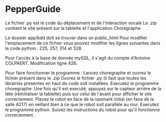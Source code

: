 # PepperGuide

Le fichier .py est le code du déplacement et de l'interaction vocale
Le .zip contient le site présent sur la tablette et l'application Choregraphe


Le dossier app/bdd doit se trouver dans un public_html
Pour modifier l'emplacement de ce fichier vous pouvez modifier les lignes suivantes dans le code python : 225, 257, 314 et 328.

Pour l'accès à la base de donnée mySQL, il s'agit du compte d'Antoine COLPAERT. Modification ligne 426.

Pour faire fonctionner le programme :
Lancez choregraphe et ouvrez le fichier présent dans le .zip
Ouvrez le fichier .py (il faut que toutes les librairies présentes en haut du code soit installées.
Executez le programme choregraphe.
Une fois qu'il est executé, appuyez sur le capteur arrière de la tête (réinitialiser la tablette) puis sur celui de l'avant pour afficher le site correctement.
Placez le robot en face de la naomark initial (en face de la salle A217) en veillant bien à ce que le robot soit parallèle au mur.
Executez le programme python.
Suivez les instructions du robot pour qu'il fonctionne correctement.
